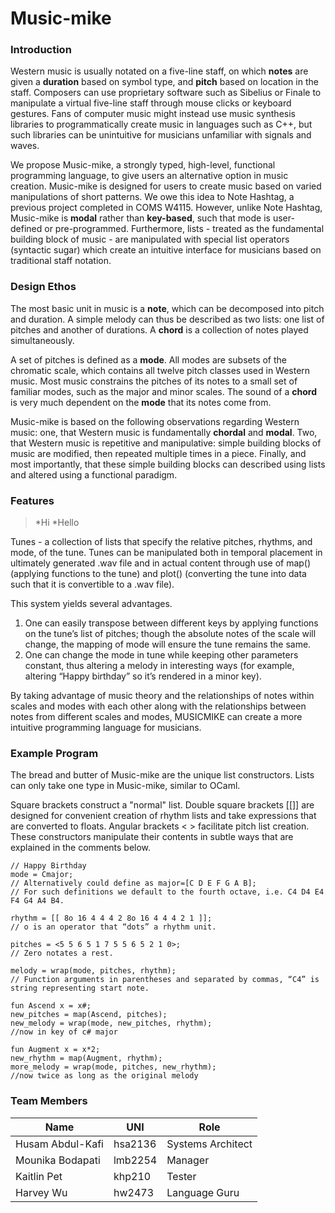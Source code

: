 Music-mike
=====

### Introduction
Western music is usually notated on a five-line staff, on which **notes** are given a **duration** based on symbol type, and **pitch** based on location in the staff. Composers can use proprietary software such as Sibelius or Finale to manipulate a virtual five-line staff through mouse clicks or keyboard gestures. Fans of computer music might instead use music synthesis libraries to programmatically create music in languages such as C++, but such libraries can be unintuitive for musicians unfamiliar with signals and waves.

We propose Music-mike, a strongly typed, high-level, functional programming language, to give users an alternative option in music creation. Music-mike is designed for users to create music based on varied manipulations of short patterns. We owe this idea to Note Hashtag, a previous project completed in COMS W4115. However, unlike Note Hashtag, Music-mike is **modal** rather than **key-based**, such that mode is user-defined or pre-programmed. Furthermore, lists - treated as the fundamental building block of music - are manipulated with special list operators (syntactic sugar) which create an intuitive interface for musicians based on traditional staff notation.

### Design Ethos
The most basic unit in music is a **note**, which can be decomposed into pitch and duration. A simple melody can thus be described as two lists: one list of pitches and another of durations. A **chord** is a collection of notes played simultaneously. 

A set of pitches is defined as a **mode**. All modes are subsets of the chromatic scale, which contains all twelve pitch classes used in Western music. Most music constrains the pitches of its notes to a small set of familiar modes, such as the major and minor scales. The sound of a **chord** is very much dependent on the **mode** that its notes come from.

Music-mike is based on the following observations regarding Western music: one, that Western music is fundamentally  **chordal** and **modal**. Two, that Western music is repetitive and manipulative: simple building blocks of music are modified, then repeated multiple times in a piece. Finally, and most importantly, that these simple building blocks can described using lists and altered using a functional paradigm. 

### Features
>*Hi
>*Hello

Tunes - a collection of lists that specify the relative pitches, rhythms, and mode, of the tune. Tunes can be manipulated both in temporal placement in ultimately generated .wav file and in actual content through use of map() (applying functions to the tune) and plot() (converting the tune into data such that it is convertible to a .wav file). 

This system yields several advantages. 
1) One can easily transpose between different keys by applying functions on the tune’s list of pitches; though the absolute notes of the scale will change, the mapping of mode will ensure the tune remains the same. 
2) One can change the mode in tune while keeping other parameters constant, thus altering a melody in interesting ways (for example, altering “Happy birthday” so it’s rendered in a minor key).

By taking advantage of music theory and the relationships of notes within scales and modes with each other along with the relationships between notes from different scales and modes, MUSICMIKE can create a more intuitive programming language for musicians. 

### Example Program
The bread and butter of Music-mike are the unique list constructors. Lists can only take one type in Music-mike, similar to OCaml. 

Square brackets construct a "normal" list. Double square brackets [[]] are designed for convenient creation of rhythm lists and take expressions that are converted to floats. Angular brackets < > facilitate pitch list creation. These constructors manipulate their contents in subtle ways that are explained in the comments below.

	// Happy Birthday
	mode = Cmajor; 
	// Alternatively could define as major=[C D E F G A B]; 
	// For such definitions we default to the fourth octave, i.e. C4 D4 E4 F4 G4 A4 B4.

	rhythm = [[ 8o 16 4 4 4 2 8o 16 4 4 4 2 1 ]]; 
	// o is an operator that “dots” a rhythm unit. 

	pitches = <5 5 6 5 1 7 5 5 6 5 2 1 0>; 
	// Zero notates a rest.

	melody = wrap(mode, pitches, rhythm);
	// Function arguments in parentheses and separated by commas, “C4” is string representing start note.

	fun Ascend x = x#;
	new_pitches = map(Ascend, pitches);
	new_melody = wrap(mode, new_pitches, rhythm);
	//now in key of c# major

	fun Augment x = x*2;
	new_rhythm = map(Augment, rhythm);
	more_melody = wrap(mode, pitches, new_rhythm);
	//now twice as long as the original melody


### Team Members

| Name               | UNI     | Role                |
|--------------------|---------|---------------------|
| Husam Abdul-Kafi   | hsa2136 | Systems Architect   |
| Mounika Bodapati   | lmb2254 | Manager             |
| Kaitlin Pet        | khp210  | Tester              |
| Harvey Wu          | hw2473  | Language Guru       |
